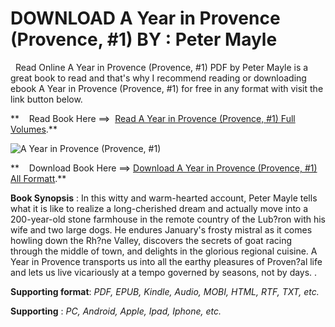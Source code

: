  **DOWNLOAD A Year in Provence (Provence, #1) BY : Peter Mayle**
===============================================================

  Read Online A Year in Provence (Provence, #1) PDF by Peter Mayle is a great book to read and that's why I recommend reading or downloading ebook A Year in Provence (Provence, #1) for free in any format with visit the link button below.

**    Read Book Here ==>  [Read A Year in Provence (Provence, #1) Full Volumes](https://goodreadbook.site/?book=0679731148).**

![A Year in Provence (Provence, #1)](https://i.gr-assets.com/images/S/compressed.photo.goodreads.com/books/1535746681l/40189.jpg)

**    Download Book Here ==> [Download A Year in Provence (Provence, #1) All Formatt](https://goodreadbook.site/?book=0679731148).**

**Book Synopsis** : In this witty and warm-hearted account, Peter Mayle tells what it is like to realize a long-cherished dream and actually move into a 200-year-old stone farmhouse in the remote country of the Lub?ron with his wife and two large dogs. He endures January's frosty mistral as it comes howling down the Rh?ne Valley, discovers the secrets of goat racing through the middle of town, and delights in the glorious regional cuisine. A Year in Provence transports us into all the earthy pleasures of Proven?al life and lets us live vicariously at a tempo governed by seasons, not by days. .

**Supporting format**: _PDF, EPUB, Kindle, Audio, MOBI, HTML, RTF, TXT, etc._

**Supporting** : _PC, Android, Apple, Ipad, Iphone, etc._